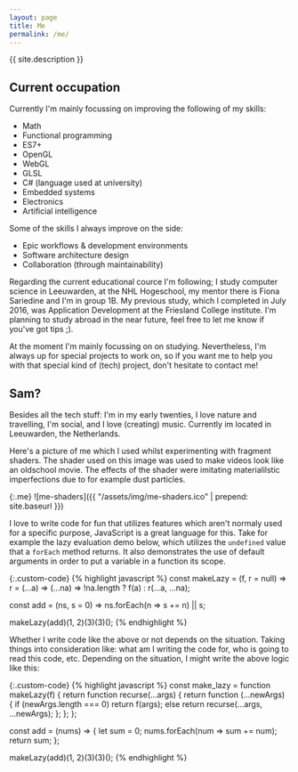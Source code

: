 ```yaml
---
layout: page
title: Me
permalink: /me/
---
```




{{ site.description }}



## Current occupation

Currently I'm mainly focussing on improving the following of my skills:

- Math
- Functional programming
- ES7+
- OpenGL
- WebGL
- GLSL
- C# (language used at university)
- Embedded systems
- Electronics
- Artificial intelligence

Some of the skills I always improve on the side:

- Epic workflows & development environments
- Software architecture design
- Collaboration (through maintainability)

Regarding the current educational cource I'm following; I study computer science in Leeuwarden, at the NHL Hogeschool, my mentor there is Fiona Sariedine and I'm in group 1B. My previous study, which I completed in July 2016, was Application Development at the Friesland College institute. I'm planning to study abroad in the near future, feel free to let me know if you've got tips ;).


At the moment I'm mainly focussing on on studying. Nevertheless, I'm always up for special projects to work on, so if you want me to help you with that special kind of (tech) project, don't hesitate to contact me!

## Sam?

Besides all the tech stuff: I'm in my early twenties, I love nature and travelling, I'm social, and I love (creating) music. Currently im located in Leeuwarden, the Netherlands.

Here's a picture of me which I used whilst experimenting with fragment shaders. The shader used on this image was used to make videos look like an oldschool movie. The effects of the shader were imitating materialilstic imperfections due to for example dust particles.

{:.me}
![me-shaders]({{ "/assets/img/me-shaders.ico" | prepend: site.baseurl }})

I love to write code for fun that utilizes features which aren't normaly used for a specific purpose, JavaScript is a great language for this. Take for example the lazy evaluation demo below, which utilizes the `undefined` value that a `forEach` method returns. It also demonstrates the use of default arguments in order to put a variable in a function its scope.

{:.custom-code}
{% highlight javascript %}
const makeLazy = (f, r = null) =>
  r = (...a) => (...na) => !na.length ? f(a) : r(...a, ...na);
  
const add = (ns, s = 0) => ns.forEach(n => s += n) || s;

makeLazy(add)(1, 2)(3)(3)();
{% endhighlight %}

Whether I write code like the above or not depends on the situation. Taking things into consideration like: what am I writing the code for, who is going to read this code, etc. Depending on the situation, I might write the above logic like this:

{:.custom-code}
{% highlight javascript %}
const make_lazy = function makeLazy(f) {
  return function recurse(...args) {
    return function (...newArgs) {
      if (newArgs.length === 0)
        return f(args);
      else
        return recurse(...args, ...newArgs);
    };
  };
};

const add = (nums) => {
  let sum = 0;
  nums.forEach(num => sum += num);
  return sum;
};

makeLazy(add)(1, 2)(3)(3)();
{% endhighlight %}